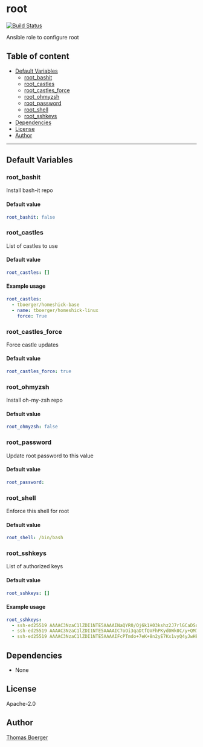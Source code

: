 # root

[![Build Status](https://cloud.drone.io/api/badges/rolehippie/root/status.svg)](https://cloud.drone.io/rolehippie/root)

Ansible role to configure root

## Table of content

* [Default Variables](#default-variables)
  * [root_bashit](#root_bashit)
  * [root_castles](#root_castles)
  * [root_castles_force](#root_castles_force)
  * [root_ohmyzsh](#root_ohmyzsh)
  * [root_password](#root_password)
  * [root_shell](#root_shell)
  * [root_sshkeys](#root_sshkeys)
* [Dependencies](#dependencies)
* [License](#license)
* [Author](#author)

---

## Default Variables

### root_bashit

Install bash-it repo

#### Default value

```YAML
root_bashit: false
```

### root_castles

List of castles to use

#### Default value

```YAML
root_castles: []
```

#### Example usage

```YAML
root_castles:
  - tboerger/homeshick-base
  - name: tboerger/homeshick-linux
    force: True
```

### root_castles_force

Force castle updates

#### Default value

```YAML
root_castles_force: true
```

### root_ohmyzsh

Install oh-my-zsh repo

#### Default value

```YAML
root_ohmyzsh: false
```

### root_password

Update root password to this value

#### Default value

```YAML
root_password:
```

### root_shell

Enforce this shell for root

#### Default value

```YAML
root_shell: /bin/bash
```

### root_sshkeys

List of authorized keys

#### Default value

```YAML
root_sshkeys: []
```

#### Example usage

```YAML
root_sshkeys:
  - ssh-ed25519 AAAAC3NzaC1lZDI1NTE5AAAAINaQYR0/Oj6k1H03kshz2J7rlGCaDSuaGPhhOs9FcZfn tboerger@host1
  - ssh-ed25519 AAAAC3NzaC1lZDI1NTE5AAAAIC7oOi3qaDtfQVFhPKyd0Wk0C/y+QM71vtln8Rl44NlB tboerger@host2
  - ssh-ed25519 AAAAC3NzaC1lZDI1NTE5AAAAIFcPTmdo+7eK+8n2yE7Kx1vyQ4yJwHBngvQOt1MPhKhR tboerger@host3
```

## Dependencies

* None

## License

Apache-2.0

## Author

[Thomas Boerger](https://github.com/tboerger)
